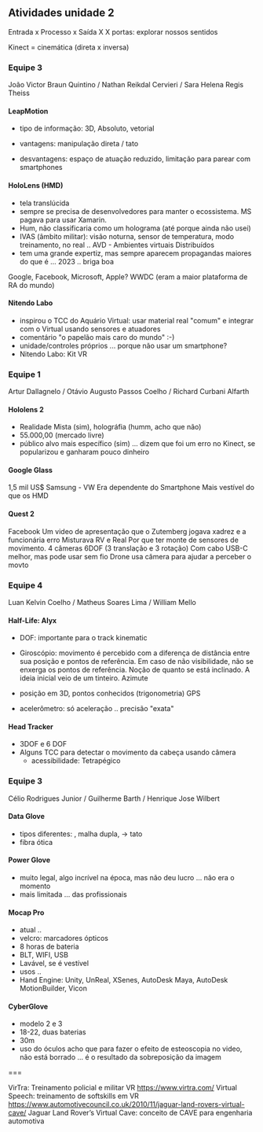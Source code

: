 ## Atividades unidade 2

Entrada x Processo x Saída
   X                   X      portas: explorar nossos sentidos

Kinect = cinemática (direta x inversa)
### Equipe 3
João Victor Braun Quintino / Nathan Reikdal Cervieri / Sara Helena Regis Theiss

#### LeapMotion
- tipo de informação: 3D, Absoluto, vetorial

- vantagens: manipulação direta / tato

- desvantagens: espaço de atuação reduzido, limitação para parear com smartphones

#### HoloLens (HMD)
- tela translúcida
- sempre se precisa de desenvolvedores para manter o ecossistema. MS pagava para usar Xamarin.
- Hum, não classificaria como um holograma (até porque ainda não usei)
- IVAS (âmbito militar): visão noturna, sensor de temperatura, modo treinamento, no real ..
      AVD - Ambientes virtuais Distribuídos
- tem uma grande expertiz, mas sempre aparecem propagandas maiores do que é ... 2023 .. briga boa

Google, Facebook, Microsoft, Apple? WWDC (eram a maior plataforma de RA do mundo)

#### Nitendo Labo
- inspirou o TCC do Aquário Virtual: usar material real "comum" e integrar com o Virtual usando sensores e atuadores
- comentário "o papelão mais caro do mundo" :-)
- unidade/controles próprios ... porque não usar um smartphone?
- Nitendo Labo: Kit VR

### Equipe 1
Artur Dallagnelo / Otávio Augusto Passos Coelho / Richard Curbani Alfarth

#### Hololens 2
- Realidade Mista (sim), holográfia (humm, acho que não)
- 55.000,00 (mercado livre)  
- público alvo mais específico (sim) ... dizem que foi um erro no Kinect, se popularizou e ganharam pouco dinheiro

#### Google Glass
1,5 mil US$
Samsung - VW
Era dependente do Smartphone
Mais vestível do que os HMD

#### Quest 2
Facebook
Um video de apresentação que o Zutemberg jogava xadrez e a funcionária erro
Misturava RV e Real
Por que ter monte de sensores de movimento.
4 câmeras
6DOF (3 translação e 3 rotação)
Com cabo USB-C melhor, mas pode usar sem fio
Drone usa câmera para ajudar a perceber o movto

### Equipe 4
Luan Kelvin Coelho / Matheus Soares Lima / William Mello

#### Half-Life: Alyx
- DOF: importante para o track
  kinematic

- Giroscópio: movimento é percebido com a diferença de distância entre sua posição e pontos de referência. Em caso de não visibilidade, não se enxerga os pontos de referência. Noção de quanto se está inclinado. A ideia inicial veio de um tinteiro.
    Azimute
  
- posição em 3D, pontos conhecidos (trigonometria) GPS

- acelerômetro: só aceleração .. precisão "exata"
  
#### Head Tracker
- 3DOF e 6 DOF
- Alguns TCC para detectar o movimento da cabeça usando câmera
  - acessibilidade: Tetrapégico
  
### Equipe 3
Célio Rodrigues Junior / Guilherme Barth / Henrique Jose Wilbert

#### Data Glove
- tipos diferentes: , malha dupla, -> tato
- fibra ótica

#### Power Glove
- muito legal, algo incrível na época, mas não deu lucro ... não era o momento
- mais limitada ... das profissionais

#### Mocap Pro
- atual .. 
- velcro: marcadores ópticos
- 8 horas de bateria
- BLT, WIFI, USB
- Lavável, se é vestível
- usos ..
- Hand Engine: Unity, UnReal, XSenes, AutoDesk Maya, AutoDesk MotionBuilder, Vicon

#### CyberGlove
- modelo 2 e 3
- 18-22, duas baterias
- 30m
- uso do óculos acho que para fazer o efeito de esteoscopia no video, não está borrado ... é o resultado da sobreposição da imagem

===



VirTra: Treinamento policial e militar VR https://www.virtra.com/
Virtual Speech: treinamento de softskills em VR https://www.automotivecouncil.co.uk/2010/11/jaguar-land-rovers-virtual-cave/
Jaguar Land Rover’s Virtual Cave: conceito de CAVE para engenharia automotiva